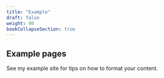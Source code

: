```yaml
---
title: "Example"
draft: false
weight: 90
bookCollapseSection: true
---
```


## Example pages

See my example site for tips on how to format your content.
